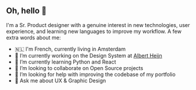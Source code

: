 ## Oh, hello 👋

I'm a Sr. Product designer with a genuine interest in new technologies, user experience, and learning new languages to improve my workflow. A few extra words about me:

- 🇳🇱 I'm French, currently living in Amsterdam
- 🔭 I’m currently working on the Design System at [Albert Heijn](https://www.ah.nl)
- 🌱 I’m currently learning Python and React
- 👯 I’m looking to collaborate on Open Source projects
- 🤔 I’m looking for help with improving the codebase of my portfolio
- 💬 Ask me about UX & Graphic Design
